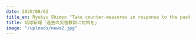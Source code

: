 ```yaml
---
date: 2020/08/02
title_en: Ryukyu Shimpo "Take counter-measures in response to the past tsunami disasters"
title: 琉球新報「過去の災害教訓に対策を」
image: "/uploads/news2.jpg"
---
```

